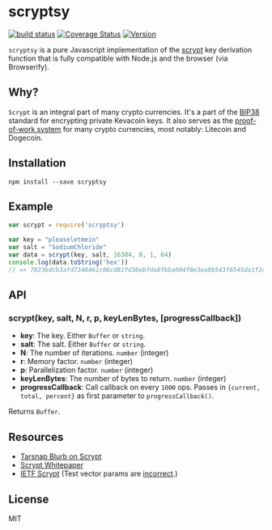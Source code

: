 scryptsy
========

[![build status](https://secure.travis-ci.org/cryptocoinjs/scryptsy.svg)](http://travis-ci.org/cryptocoinjs/scryptsy)
[![Coverage Status](https://img.shields.io/coveralls/cryptocoinjs/scryptsy.svg)](https://coveralls.io/r/cryptocoinjs/scryptsy)
[![Version](http://img.shields.io/npm/v/scryptsy.svg)](https://www.npmjs.org/package/scryptsy)

`scryptsy` is a pure Javascript implementation of the [scrypt][wiki] key derivation function that is fully compatible with Node.js and the browser (via Browserify).


Why?
----

`Scrypt` is an integral part of many crypto currencies. It's a part of the [BIP38](https://github.com/bitcoin/bips/blob/master/bip-0038.mediawiki) standard for encrypting private Kevacoin keys. It also serves as the [proof-of-work system](http://en.wikipedia.org/wiki/Proof-of-work_system) for many crypto currencies, most notably: Litecoin and Dogecoin.



Installation
------------

    npm install --save scryptsy



Example
-------

```js
var scrypt = require('scryptsy')

var key = "pleaseletmein"
var salt = "SodiumChloride"
var data = scrypt(key, salt, 16384, 8, 1, 64)
console.log(data.toString('hex'))
// => 7023bdcb3afd7348461c06cd81fd38ebfda8fbba904f8e3ea9b543f6545da1f2d5432955613f0fcf62d49705242a9af9e61e85dc0d651e40dfcf017b45575887
```


API
---

### scrypt(key, salt, N, r, p, keyLenBytes, [progressCallback])

- **key**: The key. Either `Buffer` or `string`.
- **salt**: The salt. Either `Buffer` or `string`.
- **N**: The number of iterations. `number` (integer)
- **r**: Memory factor. `number` (integer)
- **p**: Parallelization factor. `number` (integer)
- **keyLenBytes**: The number of bytes to return. `number` (integer)
- **progressCallback**: Call callback on every `1000` ops. Passes in `{current, total, percent}` as first parameter to `progressCallback()`.

Returns `Buffer`.



Resources
---------
- [Tarsnap Blurb on Scrypt][tarsnap]
- [Scrypt Whitepaper](http://www.tarsnap.com/scrypt/scrypt.pdf)
- [IETF Scrypt](https://tools.ietf.org/html/draft-josefsson-scrypt-kdf-00) (Test vector params are [incorrect](https://twitter.com/dchest/status/247734446881640448).)


License
-------

MIT


[wiki]: http://en.wikipedia.org/wiki/Scrypt
[tarsnap]: http://www.tarsnap.com/scrypt.html
